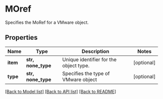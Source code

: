 # MOref

Specifies the MoRef for a VMware object.

## Properties
Name | Type | Description | Notes
------------ | ------------- | ------------- | -------------
**item** | **str, none_type** | Unique identifier for the object type. | [optional] 
**type** | **str, none_type** | Specifies the type of VMware object | [optional] 

[[Back to Model list]](../README.md#documentation-for-models) [[Back to API list]](../README.md#documentation-for-api-endpoints) [[Back to README]](../README.md)


